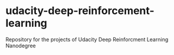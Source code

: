 # udacity-deep-reinforcement-learning
Repository for the projects of Udacity Deep Reinforcment Learning Nanodegree
